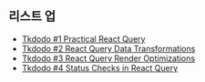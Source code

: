 ## 리스트 업

- [Tkdodo #1 Practical React Query](https://github.com/taeyoungs/Goals/blob/main/react-query/Tkdodo_%231_Practical_React_Query.md)
- [Tkdodo #2 React Query Data Transformations](https://github.com/taeyoungs/Goals/blob/main/react-query/Tkdodo_%232_React_Query_Data_Transformations.md)
- [Tkdodo #3 React Query Render Optimizations](https://github.com/taeyoungs/Goals/blob/main/react-query/Tkdodo_%233_React_Query_Render_Optimizations.md)
- [Tkdodo #4 Status Checks in React Query](https://github.com/taeyoungs/Goals/blob/main/react-query/Tkdodo_%234_Status_Checks_in_React_Query.md)
